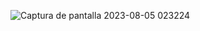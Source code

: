 ![Captura de pantalla 2023-08-05 023224](https://github.com/victorda5/tesla-landing/assets/76780290/b6c11e9a-0d74-4786-8928-f0001be3dd08)
